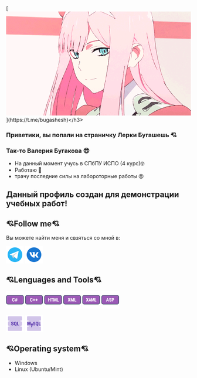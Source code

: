 <hs align="center">[![Header](https://github.com/bugashesh/bugashesh/blob/main/assets/Animated%20gif%20about%20gif%20in%20ANIME%20%E2%98%86%EF%BE%90(o_%EF%BD%A5%CF%89%EF%BD%A5)%EF%BE%89%20by%20%F0%9F%A6%8A.gif)](https://t.me/bugashesh)</h3>

<h3>Приветики, вы попали на страничку Лерки Бугашешь 💘</h3>
<h3>Так-то Валерия Бугакова 😎</h3>

- На данный момент учусь в СПбПУ ИСПО (4 курс)🤓
- Работаю 🤧
- трачу последние силы на лабороторные работы 😡
<h2>Данный профиль создан для демонстрации учебных работ!</h2>

## 💘Follow me💘

Вы можете найти меня и свзяться со мной в:

[![Telegram](https://github.com/bugashesh/bugashesh/blob/main/assets/icons8-%D1%82%D0%B5%D0%BB%D0%B5%D0%B3%D1%80%D0%B0%D0%BC%D0%BC%D0%B0-app-48.png)](https://t.me/bugashesh)
[![VK](https://github.com/bugashesh/bugashesh/blob/main/assets/icons8-vk-%D0%B2-%D0%BA%D1%80%D1%83%D0%B3%D0%B5-48.png)](https://vk.com/kyeteli)

## 💘Lenguages and Tools💘
![Sharp](https://github.com/bugashesh/bugashesh/blob/main/assets/icons8-cs-48.png)
![Plus](https://github.com/bugashesh/bugashesh/blob/main/assets/icons8-%D1%81%2B%2B-48.png)
![HTML](https://github.com/bugashesh/bugashesh/blob/main/assets/icons8-html-48.png)
![XML](https://github.com/bugashesh/bugashesh/blob/main/assets/icons8-xml-48.png)
![XAML](https://github.com/bugashesh/bugashesh/blob/main/assets/icons8-xaml-48.png)
![ASP](https://github.com/bugashesh/bugashesh/blob/main/assets/icons8-asp-48.png)

![SQL](https://github.com/bugashesh/bugashesh/blob/main/assets/icons8-sql-48.png)
![MySQL](https://github.com/bugashesh/bugashesh/blob/main/assets/icons8-mysql-48.png)

## 💘Operating system💘
- Windows
- Linux (Ubuntu/Mint)
